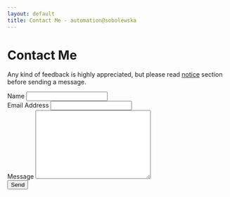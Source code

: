 ```yaml
---
layout: default
title: Contact Me - automation@sobolewska
---
```


<div id="contact">
  <h1 class="pageTitle">Contact Me</h1>
  <div class="contactContent">
    <p class="intro">Any kind of feedback is highly appreciated, but please read <a href="/about#notice">notice</a> section before sending a message.</p>
  </div>
  <!-- http://rot13.de/index.php -->
  <script type="text/javascript">document.write("<sbez npgvba=\"uggc://sbezfcerr.vb/cbfgznfgre@fbobyrjfxn.vg\" zrgubq=\"CBFG\">".replace(/[a-zA-Z]/g, function(c){return String.fromCharCode((c<="Z"?90:122)>=(c=c.charCodeAt(0)+13)?c:c-26);}));</script>
  <form action="https://formspree.io/postmaster@sobolewska.it" method="POST">
    <label for="name">Name</label>    
    <input type="text" id="name" name="name" class="full-width"><br>
    <label for="email">Email Address</label>
    <input type="email" id="email" name="_replyto" class="full-width"><br>
    <label for="message">Message</label>
    <textarea name="message" id="message" cols="30" rows="10" class="full-width"></textarea><br>
    <input type="submit" value="Send" class="button">
    <input type="hidden" name="_subject" value="Contact from automation@sobolewska" />
    <input type="hidden" name="_next" value="/thanks" />
  </form>
</div>

